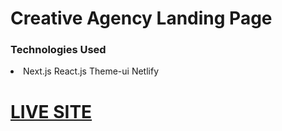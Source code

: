 # Creative Agency Landing Page

<h3>Technologies Used</h3>
<li>
  Next.js
  React.js
  Theme-ui  
  Netlify  
</li>

<a href="https://suspicious-mccarthy-595e30.netlify.app"><h1>LIVE SITE</h1></a>
